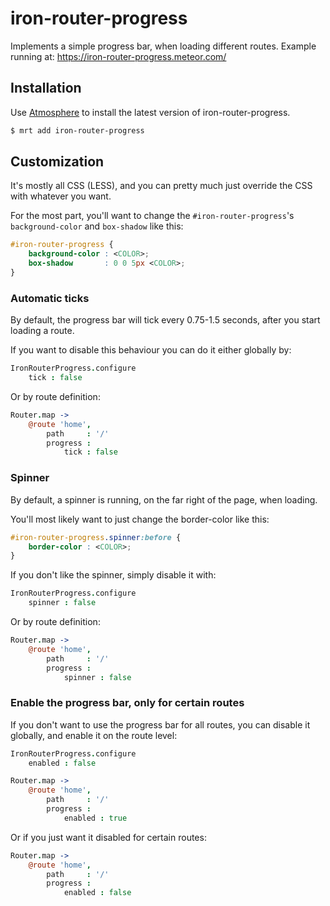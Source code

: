 # iron-router-progress

Implements a simple progress bar, when loading different routes.
Example running at: https://iron-router-progress.meteor.com/

## Installation

Use [Atmosphere](https://atmospherejs.com/) to install the latest version of iron-router-progress.
```sh
$ mrt add iron-router-progress
```

## Customization

It's mostly all CSS (LESS), and you can pretty much just override the CSS with whatever you want.

For the most part, you'll want to change the `#iron-router-progress`'s `background-color` and `box-shadow` like this:
```css
#iron-router-progress {
	background-color : <COLOR>;
	box-shadow       : 0 0 5px <COLOR>;
}
```

### Automatic ticks
By default, the progress bar will tick every 0.75-1.5 seconds, after you start loading a route.

If you want to disable this behaviour you can do it either globally by:
```coffee
IronRouterProgress.configure
	tick : false
```
Or by route definition:
```coffee
Router.map ->
	@route 'home',
		path     : '/'
		progress :
			tick : false
```

### Spinner
By default, a spinner is running, on the far right of the page, when loading.

You'll most likely want to just change the border-color like this:
```css
#iron-router-progress.spinner:before {
	border-color : <COLOR>;
}
```

If you don't like the spinner, simply disable it with:
```coffee
IronRouterProgress.configure
	spinner : false
```
Or by route definition:
```coffee
Router.map ->
	@route 'home',
		path     : '/'
		progress :
			spinner : false
```

### Enable the progress bar, only for certain routes
If you don't want to use the progress bar for all routes, you can disable it globally, and enable it on the route level:
```coffee
IronRouterProgress.configure
	enabled : false

Router.map ->
	@route 'home',
		path     : '/'
		progress :
			enabled : true
```

Or if you just want it disabled for certain routes:
```coffee
Router.map ->
	@route 'home',
		path     : '/'
		progress :
			enabled : false
```

